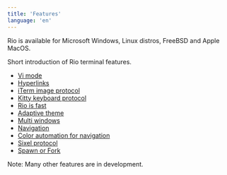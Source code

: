 ```yaml
---
title: 'Features'
language: 'en'
---
```


Rio is available for Microsoft Windows, Linux distros, FreeBSD and Apple MacOS.

Short introduction of Rio terminal features.

- [Vi mode](/docs/features/vi-mode)
- [Hyperlinks](/docs/features/hyperlinks)
- [iTerm image protocol](/docs/features/iterm-image-protocol)
- [Kitty keyboard protocol](/docs/features/kitty-keyboard-protocol)
- [Rio is fast](/docs/features/rio-is-fast)
- [Adaptive theme](/docs/features/adaptive-theme)
- [Multi windows](/docs/features/multi-windows)
- [Navigation](/docs/config/navigation)
- [Color automation for navigation](/docs/features/color-automation-for-navigation)
- [Sixel protocol](/docs/features/sixel-protocol)
- [Spawn or Fork](/docs/features/spawn-or-fork)

Note: Many other features are in development.
